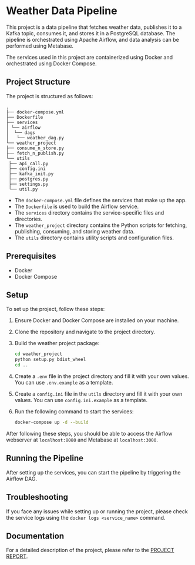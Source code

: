 # Weather Data Pipeline

This project is a data pipeline that fetches weather data, publishes it to a Kafka topic, consumes it, and stores it in a PostgreSQL database. The pipeline is orchestrated using Apache Airflow, and data analysis can be performed using Metabase.

The services used in this project are containerized using Docker and orchestrated using Docker Compose.

## Project Structure

The project is structured as follows:
```
.
├── docker-compose.yml
├── Dockerfile
├── services
│ └── airflow
│  └── dags
│   └── weather_dag.py
└── weather_project
├── consume_n_store.py
├── fetch_n_publish.py
└── utils
 ├── api_call.py
 ├── config.ini
 ├── kafka_init.py
 ├── postgres.py
 ├── settings.py
 └── util.py
```

- The `docker-compose.yml` file defines the services that make up the app.
- The `Dockerfile` is used to build the Airflow service.
- The `services` directory contains the service-specific files and directories.
- The `weather_project` directory contains the Python scripts for fetching, publishing, consuming, and storing weather data.
- The `utils` directory contains utility scripts and configuration files.

## Prerequisites

- Docker
- Docker Compose

## Setup

To set up the project, follow these steps:

1. Ensure Docker and Docker Compose are installed on your machine.

2. Clone the repository and navigate to the project directory.

3. Build the weather project package:

    ```bash
    cd weather_project
    python setup.py bdist_wheel
    cd ..
    ```

4. Create a `.env` file in the project directory and fill it with your own values. You can use `.env.example` as a template.

5. Create a `config.ini` file in the `utils` directory and fill it with your own values. You can use `config.ini.example` as a template.

6. Run the following command to start the services:

    ```bash
    docker-compose up -d --build
    ```

After following these steps, you should be able to access the Airflow webserver at `localhost:8080` and Metabase at `localhost:3000`.


## Running the Pipeline

After setting up the services, you can start the pipeline by triggering the Airflow DAG.

## Troubleshooting

If you face any issues while setting up or running the project, please check the service logs using the `docker logs <service_name>` command.

## Documentation

For a detailed description of the project, please refer to the [PROJECT REPORT](REPORT.md).

